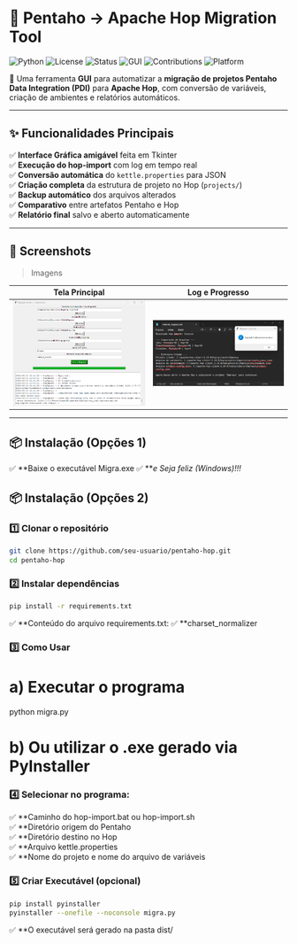 # 🔄 Pentaho → Apache Hop Migration Tool

![Python](https://img.shields.io/badge/Python-3.8+-blue?logo=python)
![License](https://img.shields.io/badge/License-MIT-green)
![Status](https://img.shields.io/badge/Status-Ativo-brightgreen)
![GUI](https://img.shields.io/badge/Interface-Tkinter-orange)
![Contributions](https://img.shields.io/badge/Contributions-Bem%20Vindas-success)
![Platform](https://img.shields.io/badge/Compatibilidade-Windows%20%7C%20Linux%20%7C%20MacOS-lightgrey)

🚀 Uma ferramenta **GUI** para automatizar a **migração de projetos Pentaho Data Integration (PDI)** para **Apache Hop**, com conversão de variáveis, criação de ambientes e relatórios automáticos.

---

## ✨ Funcionalidades Principais

✅ **Interface Gráfica amigável** feita em Tkinter  
✅ **Execução do hop-import** com log em tempo real  
✅ **Conversão automática** do `kettle.properties` para JSON  
✅ **Criação completa** da estrutura de projeto no Hop (`projects/`)  
✅ **Backup automático** dos arquivos alterados  
✅ **Comparativo** entre artefatos Pentaho e Hop  
✅ **Relatório final** salvo e aberto automaticamente  

---

## 📸 Screenshots

> Imagens

| Tela Principal | Log e Progresso |
|---------------|----------------|
| ![Tela Principal](docs/Tela.png) | ![Log de Migração](docs/relatorio.png) |

---

## 📦 Instalação (Opções 1)

✅ **Baixe o executável Migra.exe 
✅ ***e Seja feliz (Windows)!!!*

## 📦 Instalação (Opções 2)

### 1️⃣ Clonar o repositório
```bash
git clone https://github.com/seu-usuario/pentaho-hop.git
cd pentaho-hop
```

### 2️⃣ Instalar dependências
```bash
pip install -r requirements.txt
```

✅ **Conteúdo do arquivo requirements.txt:
✅ **charset_normalizer

### 3️⃣ Como Usar
#   a) Executar o programa
python migra.py
#   b) Ou utilizar o .exe gerado via PyInstaller

### 4️⃣ Selecionar no programa:  

✅ **Caminho do hop-import.bat ou hop-import.sh  
✅ **Diretório origem do Pentaho  
✅ **Diretório destino no Hop  
✅ **Arquivo kettle.properties  
✅ **Nome do projeto e nome do arquivo de variáveis  

### 5️⃣ Criar Executável (opcional)
```bash
pip install pyinstaller
pyinstaller --onefile --noconsole migra.py
```
✅ **O executável será gerado na pasta dist/

